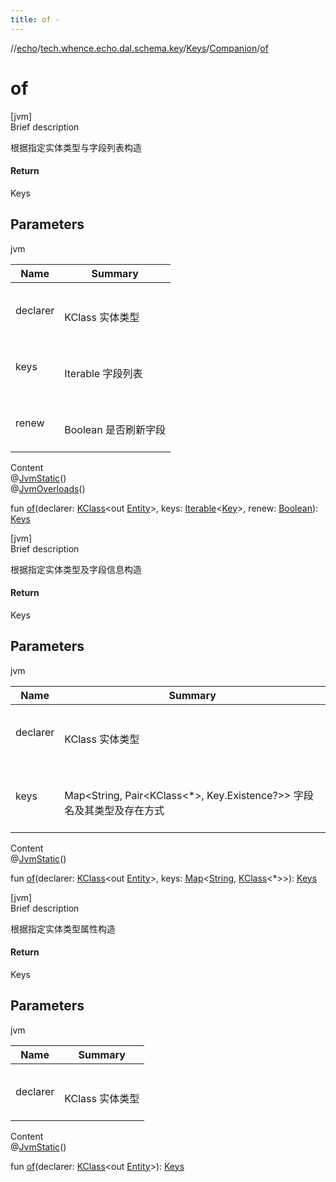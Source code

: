 ```yaml
---
title: of -
---
```

//[echo](../../../index.md)/[tech.whence.echo.dal.schema.key](../../index.md)/[Keys](../index.md)/[Companion](index.md)/[of](of.md)



# of  
[jvm]  
Brief description  


根据指定实体类型与字段列表构造



#### Return  


Keys



## Parameters  
  
jvm  
  
|  Name|  Summary| 
|---|---|
| declarer| <br><br>KClass<out Entity> 实体类型<br><br>
| keys| <br><br>Iterable<Key> 字段列表<br><br>
| renew| <br><br>Boolean 是否刷新字段<br><br>
  
  
Content  
@[JvmStatic](https://kotlinlang.org/api/latest/jvm/stdlib/kotlin.jvm/-jvm-static/index.html)()  
@[JvmOverloads](https://kotlinlang.org/api/latest/jvm/stdlib/kotlin.jvm/-jvm-overloads/index.html)()  
  
fun [of](of.md)(declarer: [KClass](https://kotlinlang.org/api/latest/jvm/stdlib/kotlin.reflect/-k-class/index.html)<out [Entity](../../../tech.whence.echo.dal.entity/-entity/index.md)>, keys: [Iterable](https://kotlinlang.org/api/latest/jvm/stdlib/kotlin.collections/-iterable/index.html)<[Key](../../-key/index.md)>, renew: [Boolean](https://kotlinlang.org/api/latest/jvm/stdlib/kotlin/-boolean/index.html)): [Keys](../index.md)  


[jvm]  
Brief description  


根据指定实体类型及字段信息构造



#### Return  


Keys



## Parameters  
  
jvm  
  
|  Name|  Summary| 
|---|---|
| declarer| <br><br>KClass<out Serializable> 实体类型<br><br>
| keys| <br><br>Map<String, Pair<KClass<*>, Key.Existence?>> 字段名及其类型及存在方式<br><br>
  
  
Content  
@[JvmStatic](https://kotlinlang.org/api/latest/jvm/stdlib/kotlin.jvm/-jvm-static/index.html)()  
  
fun [of](of.md)(declarer: [KClass](https://kotlinlang.org/api/latest/jvm/stdlib/kotlin.reflect/-k-class/index.html)<out [Entity](../../../tech.whence.echo.dal.entity/-entity/index.md)>, keys: [Map](https://kotlinlang.org/api/latest/jvm/stdlib/kotlin.collections/-map/index.html)<[String](https://kotlinlang.org/api/latest/jvm/stdlib/kotlin/-string/index.html), [KClass](https://kotlinlang.org/api/latest/jvm/stdlib/kotlin.reflect/-k-class/index.html)<*>>): [Keys](../index.md)  


[jvm]  
Brief description  


根据指定实体类型属性构造



#### Return  


Keys



## Parameters  
  
jvm  
  
|  Name|  Summary| 
|---|---|
| declarer| <br><br>KClass<out Entity> 实体类型<br><br>
  
  
Content  
@[JvmStatic](https://kotlinlang.org/api/latest/jvm/stdlib/kotlin.jvm/-jvm-static/index.html)()  
  
fun [of](of.md)(declarer: [KClass](https://kotlinlang.org/api/latest/jvm/stdlib/kotlin.reflect/-k-class/index.html)<out [Entity](../../../tech.whence.echo.dal.entity/-entity/index.md)>): [Keys](../index.md)  



